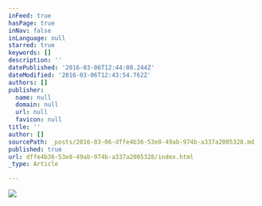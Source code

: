 ```yaml
---
inFeed: true
hasPage: true
inNav: false
inLanguage: null
starred: true
keywords: []
description: ''
datePublished: '2016-03-06T12:44:08.244Z'
dateModified: '2016-03-06T12:43:54.762Z'
authors: []
publisher:
  name: null
  domain: null
  url: null
  favicon: null
title: ''
author: []
sourcePath: _posts/2016-03-06-dffe4b36-53e8-49ab-974b-a337a2005328.md
published: true
url: dffe4b36-53e8-49ab-974b-a337a2005328/index.html
_type: Article

---
```

![](https://the-grid-user-content.s3-us-west-2.amazonaws.com/c9eaa712-a9fd-4321-b772-4b50ccda4612.jpg)